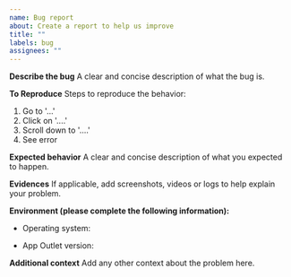 ```yaml
---
name: Bug report
about: Create a report to help us improve
title: ""
labels: bug
assignees: ""
---
```


**Describe the bug**
A clear and concise description of what the bug is.

**To Reproduce**
Steps to reproduce the behavior:

1. Go to '...'
2. Click on '....'
3. Scroll down to '....'
4. See error

**Expected behavior**
A clear and concise description of what you expected to happen.

**Evidences**
If applicable, add screenshots, videos or logs to help explain your problem.

**Environment (please complete the following information):**

-   Operating system:

-   App Outlet version:

**Additional context**
Add any other context about the problem here.
